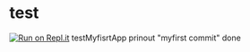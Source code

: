 # test
[![Run on Repl.it](https://repl.it/badge/github/Isaacf04/test)](https://repl.it/github/Isaacf04/test)
testMyfisrtApp
prinout "myfirst commit"
done
